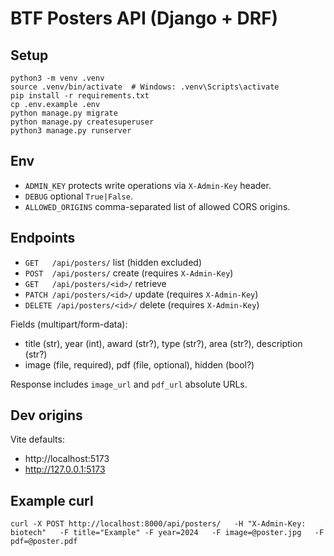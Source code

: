 # BTF Posters API (Django + DRF)

## Setup
```
python3 -m venv .venv
source .venv/bin/activate  # Windows: .venv\Scripts\activate
pip install -r requirements.txt
cp .env.example .env
python manage.py migrate
python manage.py createsuperuser
python3 manage.py runserver
```

## Env
- `ADMIN_KEY` protects write operations via `X-Admin-Key` header.
- `DEBUG` optional `True|False`.
- `ALLOWED_ORIGINS` comma-separated list of allowed CORS origins.

## Endpoints
- `GET   /api/posters/` list (hidden excluded)
- `POST  /api/posters/` create (requires `X-Admin-Key`)
- `GET   /api/posters/<id>/` retrieve
- `PATCH /api/posters/<id>/` update (requires `X-Admin-Key`)
- `DELETE /api/posters/<id>/` delete (requires `X-Admin-Key`)

Fields (multipart/form-data):
- title (str), year (int), award (str?), type (str?), area (str?), description (str?)
- image (file, required), pdf (file, optional), hidden (bool?)

Response includes `image_url` and `pdf_url` absolute URLs.

## Dev origins
Vite defaults:
- http://localhost:5173
- http://127.0.0.1:5173

## Example curl
```
curl -X POST http://localhost:8000/api/posters/   -H "X-Admin-Key: biotech"   -F title="Example" -F year=2024   -F image=@poster.jpg   -F pdf=@poster.pdf
```

